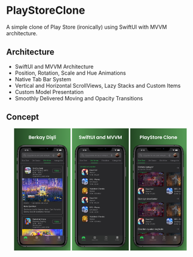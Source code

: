 # PlayStoreClone
A simple clone of Play Store (ironically) using SwiftUI with MVVM architecture.
 
## Architecture
- SwiftUI and MVVM Architecture
- Position, Rotation, Scale and Hue Animations
- Native Tab Bar System
- Vertical and Horizontal ScrollViews, Lazy Stacks and Custom Items
- Custom Model Presentation
- Smoothly Delivered Moving and Opacity Transitions
 
## Concept


<p align="middle">
  <img src="images/img1.png" width=30% height=30%>
  <img src="images/img2.png" width=30% height=30%>
  <img src="images/img3.png" width=30% height=30%>
</p>


